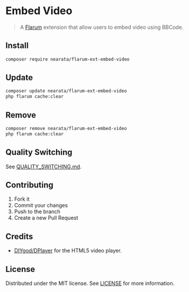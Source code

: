 # Embed Video

> A [Flarum](https://flarum.org) extension that allow users to embed video using BBCode.

## Install

```sh
composer require nearata/flarum-ext-embed-video
```

## Update

```sh
composer update nearata/flarum-ext-embed-video
php flarum cache:clear
```

## Remove

```sh
composer remove nearata/flarum-ext-embed-video
php flarum cache:clear
```

## Quality Switching

See [QUALITY_SWITCHING.md](QUALITY_SWITCHING.md).

## Contributing

1. Fork it
2. Commit your changes
3. Push to the branch
4. Create a new Pull Request

## Credits

- [DIYgod/DPlayer](https://github.com/DIYgod/DPlayer) for the HTML5 video player.

## License

Distributed under the MIT license. See [LICENSE](LICENSE) for more information.
